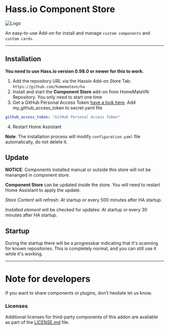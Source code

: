 # Hass.io Component Store

![Logo][logo]

An easy-to-use Add-on for install and manage `custom components` and `custom cards`.

***
## Installation
**You need to use Hass.io version 0.98.0 or newer for this to work.**
1. Add the repository URL via the Hassio Add-on Store Tab: `https://github.com/homematevn/ha`
2. Install and start the **Component Store** add-on from HomeMateVN Repository. You only need to start one time 
3. Get a GitHub Personal Access Token [have a look here](https://github.com/ttvt/hassio/blob/master/componentstore/docs/token.md). Add my_github_access_token to secret.yaml file
```yaml
github_access_token: "GitHub Personal Access Token"
```
4. Restart Home Assistant

**Note**: The installation process will modify `configuration.yaml` file automatically, do not delete it.



## Update
**NOTICE**: Components installed manual or outside this store will not be mananged in component store.

**Component Store** can be updated inside the store. You will need to restart Home Assistant to apply the update.

*Store Content* will refresh: At startup or every 500 minutes after HA startup.

*Installed element* will be checked for updates: At startup or every 30 minutes after HA startup.

## Startup
During the startup there will be a progressbar indicating that it's scanning for known repositories. This is completely normal, and you can still use it while it's working. 

***
# Note for developers
If you want to share components or plugins, don't hesitate let us know.

### Licenses
Additional licenses for third-party components of this addon are available as part of the [LICENSE.md](https://github.com/ttvt/hassio/blob/master/componentstore/docs/LICENSE.md) file.

[logo]: https://github.com/homematevn/ha/raw/master/componentstore/logo.png